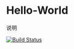 # Hello-World
说明

[![Build Status](https://travis-ci.org/gg34gfe/Hello-World.svg?branch=master)](http://travis-ci.org/gg34gfe/Hello-World)